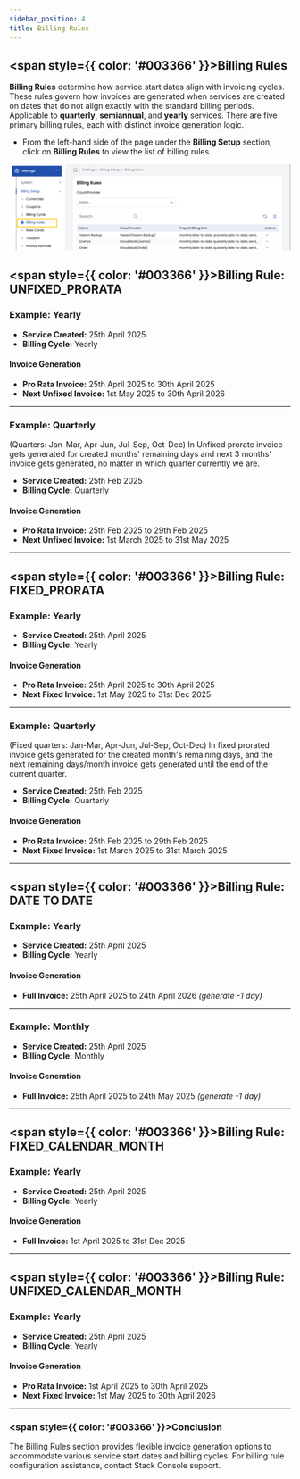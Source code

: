```yaml
---
sidebar_position: 4
title: Billing Rules
---
```


## <span style={{ color: '#003366' }}>Billing Rules</span>

**Billing Rules** determine how service start dates align with invoicing cycles. These rules govern how invoices are generated when services are created on dates that do not align exactly with the standard billing periods. Applicable to **quarterly**, **semiannual**, and **yearly** services. There are five primary billing rules, each with distinct invoice generation logic.

- From the left-hand side of the page under the **Billing Setup** section, click on **Billing Rules** to view the list of billing rules.

![Billing Rules Management](images/br.png)

## <span style={{ color: '#003366' }}>Billing Rule: UNFIXED_PRORATA</span>

### **Example: Yearly**
- **Service Created:** 25th April 2025  
- **Billing Cycle:** Yearly

#### **Invoice Generation**
- **Pro Rata Invoice:** 25th April 2025 to 30th April 2025  
- **Next Unfixed Invoice:** 1st May 2025 to 30th April 2026

---

### **Example: Quarterly**
(Quarters: Jan-Mar, Apr-Jun, Jul-Sep, Oct-Dec)
In Unfixed prorate invoice gets generated for created months' remaining days and next 3 months' invoice gets generated, no matter in which quarter currently we are.

- **Service Created:** 25th Feb 2025  
- **Billing Cycle:** Quarterly

#### **Invoice Generation**
- **Pro Rata Invoice:** 25th Feb 2025 to 29th Feb 2025  
- **Next Unfixed Invoice:** 1st March 2025 to 31st May 2025

---

## <span style={{ color: '#003366' }}>Billing Rule: FIXED_PRORATA</span>

### **Example: Yearly**
- **Service Created:** 25th April 2025  
- **Billing Cycle:** Yearly

#### **Invoice Generation**
- **Pro Rata Invoice:** 25th April 2025 to 30th April 2025  
- **Next Fixed Invoice:** 1st May 2025 to 31st Dec 2025

---

### **Example: Quarterly**
(Fixed quarters: Jan-Mar, Apr-Jun, Jul-Sep, Oct-Dec)
In fixed prorated invoice gets generated for the created month's remaining days, and the next remaining days/month invoice gets generated until the end of the current quarter.

- **Service Created:** 25th Feb 2025  
- **Billing Cycle:** Quarterly

#### **Invoice Generation**
- **Pro Rata Invoice:** 25th Feb 2025 to 29th Feb 2025  
- **Next Fixed Invoice:** 1st March 2025 to 31st March 2025

---

## <span style={{ color: '#003366' }}>Billing Rule: DATE TO DATE</span>

### **Example: Yearly**
- **Service Created:** 25th April 2025  
- **Billing Cycle:** Yearly

#### **Invoice Generation**
- **Full Invoice:** 25th April 2025 to 24th April 2026 *(generate -1 day)*

---

### **Example: Monthly**
- **Service Created:** 25th April 2025  
- **Billing Cycle:** Monthly

#### **Invoice Generation**
- **Full Invoice:** 25th April 2025 to 24th May 2025 *(generate -1 day)*

---

## <span style={{ color: '#003366' }}>Billing Rule: FIXED_CALENDAR_MONTH</span>

### **Example: Yearly**
- **Service Created:** 25th April 2025  
- **Billing Cycle:** Yearly

#### **Invoice Generation**
- **Full Invoice:** 1st April 2025 to 31st Dec 2025

---

## <span style={{ color: '#003366' }}>Billing Rule: UNFIXED_CALENDAR_MONTH</span>

### **Example: Yearly**
- **Service Created:** 25th April 2025  
- **Billing Cycle:** Yearly

#### **Invoice Generation**
- **Pro Rata Invoice:** 1st April 2025 to 30th April 2025  
- **Next Fixed Invoice:** 1st May 2025 to 30th April 2026

----------

### <span style={{ color: '#003366' }}>Conclusion</span>
The Billing Rules section provides flexible invoice generation options to accommodate various service start dates and billing cycles. For billing rule configuration assistance, contact Stack Console support.